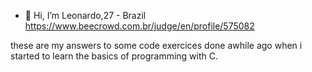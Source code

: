 - 👋 Hi, I’m Leonardo,27 - Brazil
https://www.beecrowd.com.br/judge/en/profile/575082

these are my answers to some code exercices done awhile ago when i started to learn the basics of programming with C.
